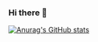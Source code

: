 ### Hi there 👋

[![Anurag's GitHub stats](https://github-readme-stats.vercel.app/api?username=BobaUbisoft17)](https://github.com/anuraghazra/github-readme-stats)
